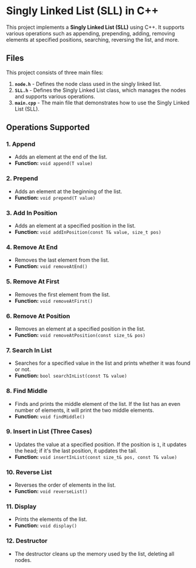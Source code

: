 # Singly Linked List (SLL) in C++

This project implements a **Singly Linked List (SLL)** using C++. It supports various operations such as appending, prepending, adding, removing elements at specified positions, searching, reversing the list, and more.

## Files

This project consists of three main files:

1. **`node.h`** - Defines the node class used in the singly linked list.
2. **`SLL.h`** - Defines the Singly Linked List class, which manages the nodes and supports various operations.
3. **`main.cpp`** - The main file that demonstrates how to use the Singly Linked List (SLL).

## Operations Supported

### 1. **Append**
   - Adds an element at the end of the list.
   - **Function:** `void append(T value)`
   
### 2. **Prepend**
   - Adds an element at the beginning of the list.
   - **Function:** `void prepend(T value)`

### 3. **Add In Position**
   - Adds an element at a specified position in the list.
   - **Function:** `void addInPosition(const T& value, size_t pos)`

### 4. **Remove At End**
   - Removes the last element from the list.
   - **Function:** `void removeAtEnd()`

### 5. **Remove At First**
   - Removes the first element from the list.
   - **Function:** `void removeAtFirst()`

### 6. **Remove At Position**
   - Removes an element at a specified position in the list.
   - **Function:** `void removeAtPosition(const size_t& pos)`

### 7. **Search In List**
   - Searches for a specified value in the list and prints whether it was found or not.
   - **Function:** `bool searchInList(const T& value)`

### 8. **Find Middle**
   - Finds and prints the middle element of the list. If the list has an even number of elements, it will print the two middle elements.
   - **Function:** `void findMiddle()`

### 9. **Insert in List (Three Cases)**
   - Updates the value at a specified position. If the position is `1`, it updates the head; if it's the last position, it updates the tail.
   - **Function:** `void insertInList(const size_t& pos, const T& value)`

### 10. **Reverse List**
   - Reverses the order of elements in the list.
   - **Function:** `void reverseList()`

### 11. **Display**
   - Prints the elements of the list.
   - **Function:** `void display()`

### 12. **Destructor**
   - The destructor cleans up the memory used by the list, deleting all nodes.
